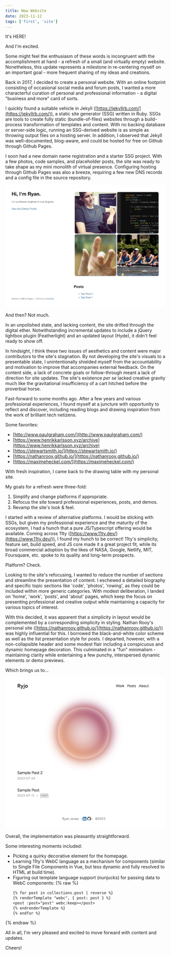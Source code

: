 ```yaml
---
title: New Website
date: 2023-11-12
tags: ['first', 'site']
---
```

It's HERE!

And I'm excited.

Some might feel the enthusiasm of these words is incongruent with the accomplishment at hand - a refresh of a small (and virtually empty) website. Nonetheless, this update represents a milestone in re-centering myself on an important goal - more frequent sharing of my ideas and creations.

Back in 2017, I decided to create a personal website. With an online footprint consisting of occasional social media and forum posts, I wanted a more characterful curation of personal and professional information - a digital "business and more" card of sorts.

I quickly found a suitable vehicle in Jekyll ([https://jekyllrb.com/](https://jekyllrb.com/)), a static site generator (SSG) written in Ruby. SSGs are tools to create fully static (bundle-of-files) websites through a build-process transformation of templates and content. With no backing database or server-side logic, running an SSG-derived website is as simple as throwing output files on a hosting server. In addition, I observed that Jekyll was well-documented, blog-aware, and could be hosted for free on Github through Github Pages.

I soon had a new domain name registration and a starter SSG project. With a few photos, code samples, and placeholder posts, the site was ready to take shape as my mini monolith of virtual presence. Configuring hosting through Github Pages was also a breeze, requiring a few new DNS records and a config file in the source repository.

![old.jpeg](/images/1-new-website/old.jpeg)

And then? Not much.

In an unpolished state, and lacking content, the site drifted through the digital ether. Notwithstanding incremental updates to include a jQuery lightbox plugin (Featherlight) and an updated layout (Hyde), it didn't feel ready to show off.

In hindsight, I think these two issues of aesthetics and content were major contributors to the site's stagnation. By not developing the site's visuals to a presentable state, I unintentionally shielded myself from the accountability and motivation to improve that accompanies external feedback. On the content side, a lack of concrete goals or follow-through meant a lack of direction for site updates. The site's existence _per se_ lacked creative gravity much like the gravitational insufficiency of a cart hitched before the proverbial horse.

Fast-forward to some months ago. After a few years and various professional experiences, I found myself at a juncture with opportunity to reflect and discover, including reading blogs and drawing inspiration from the work of brilliant tech netizens.  

Some favorites:

- [http://www.paulgraham.com/](http://www.paulgraham.com/)
- [https://www.henrikkarlsson.xyz/archive](https://www.henrikkarlsson.xyz/archive)
- [https://stewartsmith.io/](https://stewartsmith.io/)
- [https://nathanrooy.github.io/](https://nathanrooy.github.io/)
- [https://maximeheckel.com/](https://maximeheckel.com/)

With fresh inspiration, I came back to the drawing table with my personal site.

My goals for a refresh were three-fold:
1. Simplify and change platforms if appropriate.
2. Refocus the site toward professional experiences, posts, and demos.
3. Revamp the site's look & feel.

I started with a review of alternative platforms. I would be sticking with SSGs, but given my professional experience and the maturity of the ecosystem, I had a hunch that a pure JS/Typescript offering would be available. Coming across 11ty ([https://www.11ty.dev/](https://www.11ty.dev/)), I found my hunch to be correct! 11ty's simplicity, feature set, build speed, and JS core made it a great project fit, while its broad commercial adoption by the likes of NASA, Google, Netlify, MIT, Foursquare, etc. spoke to its quality and long-term prospects.

Platform? Check.

Looking to the site's refocusing, I wanted to reduce the number of sections and streamline the presentation of content. I eschewed a detailed biography and specific topic sections like 'code', 'photos', 'rowing', as they could be included within more generic categories. With modest deliberation, I landed on 'home', 'work', 'posts', and 'about' pages, which keep the focus on presenting professional and creative output while maintaining a capacity for various topics of interest.

With this decided, it was apparent that a simplicity in layout would be complemented by a corresponding simplicity in styling. Nathan Rooy's personal site ([https://nathanrooy.github.io/](https://nathanrooy.github.io/)) was highly influential for this. I borrowed the black-and-white color scheme as well as the list presentation style for posts. I departed, however, with a non-collapsible header and some modest flair including a conspicuous and dynamic homepage decoration. This culminated in a "fun" minimalism - maintaining clarity while entertaining a few punchy, interspersed dynamic elements or demo previews.

Which brings us to...

![new.jpeg](/images/1-new-website/new.jpeg)

Overall, the implementation was pleasantly straightforward.

Some interesting moments included:
- Picking a quirky decorative element for the homepage.
- Learning 11ty's WebC language as a mechanism for components (similar to Single File Components in Vue, but less dynamic and fully resolved to HTML at build time).
- Figuring out template language support (nunjucks) for passing data to WebC components:
{% raw %}
    ```nunjucks
    {% for post in collections.post | reverse %}
    {% renderTemplate "webc", { post: post } %}
    <post :post="post" webc:keep></post>
    {% endrenderTemplate %}
    {% endfor %}
    ```
{% endraw %}

All in all, I'm very pleased and excited to move forward with content and updates.

Cheers!
